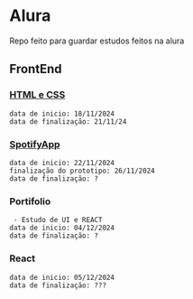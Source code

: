 # Alura
Repo feito para guardar estudos feitos na alura

## FrontEnd

### [HTML e CSS](https://alura-orpin.vercel.app)
    data de inicio: 18/11/2024
    data de finalização: 21/11/24

### [SpotifyApp](https://soundmapify.vercel.app)
    data de inicio: 22/11/2024
    finalização do prototipo: 26/11/2024
    data de finalização: ?

### Portifolio
     - Estudo de UI e REACT
    data de inicio: 04/12/2024
    data de finalização: ?

### React
    data de inicio: 05/12/2024
    data de finalização: ???
